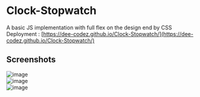 # Clock-Stopwatch
A basic JS implementation with full flex on the design end by CSS
<br/>
Deployment : [https://dee-codez.github.io/Clock-Stopwatch/](https://dee-codez.github.io/Clock-Stopwatch/)
## Screenshots
![image](https://github.com/Dee-Codez/Clock-Stopwatch/assets/114132607/c3443cec-3b2d-441b-9031-d1c2487d67c1)
<br/>
![image](https://github.com/Dee-Codez/Clock-Stopwatch/assets/114132607/ac70ddbf-f6ba-4635-972f-195585a23ca8)
<br/>
![image](https://github.com/Dee-Codez/Clock-Stopwatch/assets/114132607/cedc3a70-11d4-44ea-af67-b64422339144)
